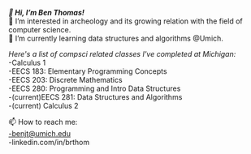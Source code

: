 ***👋 Hi, I’m Ben Thomas!***  
👀 I’m interested in archeology and its growing relation with the field of computer science.  
🌱 I’m currently learning data structures and algorithms @Umich.  


*Here's a list of compsci related classes I've completed at Michigan:*  
-Calculus 1  
-EECS 183: Elementary Programming Concepts  
-EECS 203: Discrete Mathematics  
-EECS 280: Programming and Intro Data Structures  
-(current)EECS 281: Data Structures and Algorithms  
-(current) Calculus 2  

📫 How to reach me:  
-benjt@umich.edu  
-linkedin.com/in/brthom  

<!---
brthom/brthom is a ✨ special ✨ repository because its `README.md` (this file) appears on your GitHub profile.
You can click the Preview link to take a look at your changes.
--->
